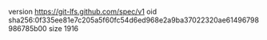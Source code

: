version https://git-lfs.github.com/spec/v1
oid sha256:0f335ee81e7c205a5f60fc54d6ed968e2a9ba37022320ae61496798986785b00
size 1916
